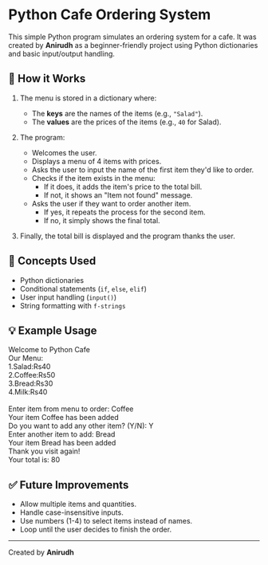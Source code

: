 # Python Cafe Ordering System

This simple Python program simulates an ordering system for a cafe. It was created by **Anirudh** as a beginner-friendly project using Python dictionaries and basic input/output handling.

## 🧾 How it Works

1. The menu is stored in a dictionary where:
   - The **keys** are the names of the items (e.g., `"Salad"`).
   - The **values** are the prices of the items (e.g., `40` for Salad).

2. The program:
   - Welcomes the user.
   - Displays a menu of 4 items with prices.
   - Asks the user to input the name of the first item they'd like to order.
   - Checks if the item exists in the menu:
     - If it does, it adds the item's price to the total bill.
     - If not, it shows an "Item not found" message.
   - Asks the user if they want to order another item.
     - If yes, it repeats the process for the second item.
     - If no, it simply shows the final total.

3. Finally, the total bill is displayed and the program thanks the user.

## 🧠 Concepts Used

- Python dictionaries
- Conditional statements (`if`, `else`, `elif`)
- User input handling (`input()`)
- String formatting with `f-strings`

## 💡 Example Usage

Welcome to Python Cafe<br>
Our Menu:<br>
1.Salad:Rs40<br>
2.Coffee:Rs50<br>
3.Bread:Rs30<br>
4.Milk:Rs40<br><br>
Enter item from menu to order: Coffee<br>
Your item Coffee has been added<br>
Do you want to add any other item? (Y/N): Y<br>
Enter another item to add: Bread<br>
Your item Bread has been added<br>
Thank you visit again!<br>
Your total is: 80


## ✅ Future Improvements

- Allow multiple items and quantities.
- Handle case-insensitive inputs.
- Use numbers (1-4) to select items instead of names.
- Loop until the user decides to finish the order.

---

Created by **Anirudh**